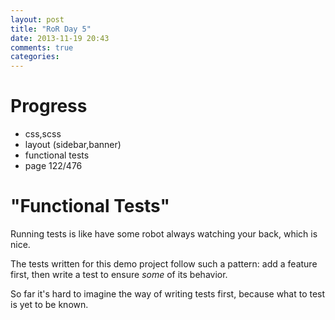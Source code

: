 ```yaml
---
layout: post
title: "RoR Day 5"
date: 2013-11-19 20:43
comments: true
categories: 
---
```

Progress
=
- css,scss
- layout (sidebar,banner)
- functional tests
- page 122/476

"Functional Tests"
=
Running tests is like have some robot always
watching your back, which is nice.

The tests written for this demo project follow
such a pattern: add a feature first, then write
a test to ensure _some_ of its behavior.

So far it's hard to imagine the way of writing
tests first, because what to test is yet to be
known.
